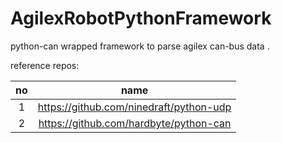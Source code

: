 # AgilexRobotPythonFramework
python-can wrapped framework to parse agilex can-bus data .

reference repos:



 |no |  name |  
 |:-:| :-------------------: | 
 | 1 | https://github.com/ninedraft/python-udp |
 | 2 | https://github.com/hardbyte/python-can | 
   
